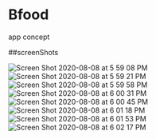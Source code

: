# Bfood
 app concept

##screenShots

![Screen Shot 2020-08-08 at 5 59 08 PM](https://user-images.githubusercontent.com/52127727/89714805-b520a900-d9a1-11ea-8349-023bc116b96f.png)
![Screen Shot 2020-08-08 at 5 59 21 PM](https://user-images.githubusercontent.com/52127727/89714808-b6ea6c80-d9a1-11ea-983a-b6152d7a38bc.png)
![Screen Shot 2020-08-08 at 5 59 58 PM](https://user-images.githubusercontent.com/52127727/89714810-b7830300-d9a1-11ea-84d9-91482cf8ba06.png)
![Screen Shot 2020-08-08 at 6 00 31 PM](https://user-images.githubusercontent.com/52127727/89714815-b94cc680-d9a1-11ea-87ac-5bdb7537c9dc.png)
![Screen Shot 2020-08-08 at 6 00 45 PM](https://user-images.githubusercontent.com/52127727/89714817-bb168a00-d9a1-11ea-8a92-15eb880792fa.png)
![Screen Shot 2020-08-08 at 6 01 18 PM](https://user-images.githubusercontent.com/52127727/89714821-bc47b700-d9a1-11ea-82d7-78581894844c.png)
![Screen Shot 2020-08-08 at 6 01 53 PM](https://user-images.githubusercontent.com/52127727/89714823-bce04d80-d9a1-11ea-8d52-95e452655fa0.png)
![Screen Shot 2020-08-08 at 6 02 17 PM](https://user-images.githubusercontent.com/52127727/89714826-be117a80-d9a1-11ea-96d9-73cc03b8cc41.png)
